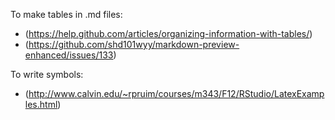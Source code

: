 To make tables in .md files:
 - (https://help.github.com/articles/organizing-information-with-tables/)
 - (https://github.com/shd101wyy/markdown-preview-enhanced/issues/133)


To write symbols:
 - (http://www.calvin.edu/~rpruim/courses/m343/F12/RStudio/LatexExamples.html)

